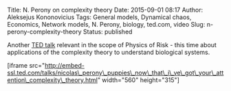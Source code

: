 Title: N. Perony on complexity theory
Date: 2015-09-01 08:17
Author: Aleksejus Kononovicius
Tags: General models, Dynamical chaos, Economics, Network models, N. Perony, biology, ted.com, video
Slug: n-perony-complexity-theory
Status: published

Another [TED
talk](http://www.ted.com/talks/nicolas_perony_puppies_now_that_i_ve_got_your_attention_complexity_theory)
relevant in the scope of Physics of Risk - this time about applications
of the complexity theory to understand biological systems.

\[iframe
src="http://embed-ssl.ted.com/talks/nicolas\_perony\_puppies\_now\_that\_i\_ve\_got\_your\_attention\_complexity\_theory.html"
width="560" height="315"\]
